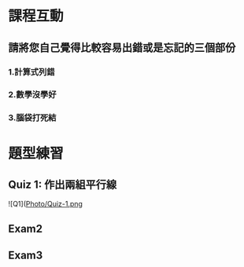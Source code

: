 # 課程互動
## 請將您自己覺得比較容易出錯或是忘記的三個部份
### 1.計算式列錯
### 2.數學沒學好
### 3.腦袋打死結

# 題型練習

## Quiz 1: 作出兩組平行線
![Q1]([Photo/Quiz-1.png]([https://github.com/Allson-TA/-H1340010-/blob/main/Photo/Quiz%201.png?raw=true])

## Exam2

## Exam3
